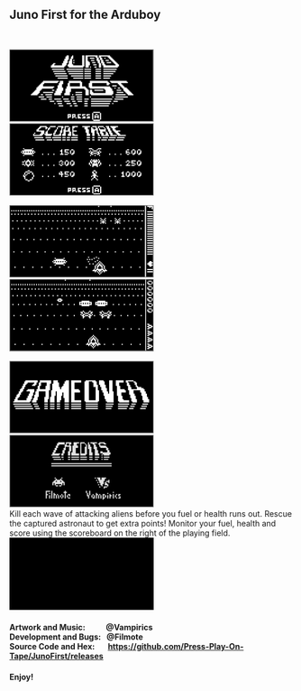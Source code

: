 ## Juno First for the Arduboy
<br/> 

<img src="/distributable/JunoFirst_01.png" data-canonical-src="/distributable/JunoFirst_01.png" width="256" height="128" />&nbsp;&nbsp;&nbsp;<img src="/distributable/JunoFirst_02.png" data-canonical-src="/distributable/JunoFirst_02.png" width="256" height="128" />

<img src="/distributable/JunoFirst_03.png" data-canonical-src="/distributable/JunoFirst_03.png" width="256" height="128" />&nbsp;&nbsp;&nbsp;<img src="/distributable/JunoFirst_04.png" data-canonical-src="/distributable/JunoFirst_04.png" width="256" height="128" />

<img src="/distributable/JunoFirst_05.png" data-canonical-src="/distributable/JunoFirst_05.png" width="256" height="128" />&nbsp;&nbsp;&nbsp;<img src="/distributable/JunoFirst_06.png" data-canonical-src="/distributable/JunoFirst_06.png" width="256" height="128" />
<br/>
Kill each wave of attacking aliens before you fuel or health runs out.  Rescue the captured astronaut to get extra points! Monitor your fuel, health and score using the scoreboard on the right of the playing field.
<br/>
<img src="/distributable/Movie.gif" data-canonical-src="/distributable/Movie.gif" width="256" height="128" />
<br/>
#### Artwork and Music: &nbsp;&nbsp;&nbsp;&nbsp;&nbsp;&nbsp;&nbsp;&nbsp;&nbsp;&nbsp;@Vampirics<br/>Development and Bugs: &nbsp;&nbsp;@Filmote<br/>Source Code and Hex:&nbsp;&nbsp;&nbsp;&nbsp;&nbsp;&nbsp;&nbsp;https://github.com/Press-Play-On-Tape/JunoFirst/releases

#### Enjoy!
